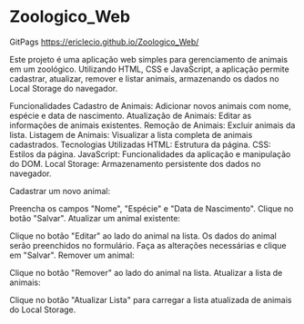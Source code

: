 # Zoologico_Web

GitPags https://ericlecio.github.io/Zoologico_Web/

Este projeto é uma aplicação web simples para gerenciamento de animais em um zoológico. Utilizando HTML, CSS e JavaScript, a aplicação permite cadastrar, atualizar, remover e listar animais, armazenando os dados no Local Storage do navegador.

Funcionalidades
Cadastro de Animais: Adicionar novos animais com nome, espécie e data de nascimento.
Atualização de Animais: Editar as informações de animais existentes.
Remoção de Animais: Excluir animais da lista.
Listagem de Animais: Visualizar a lista completa de animais cadastrados.
Tecnologias Utilizadas
HTML: Estrutura da página.
CSS: Estilos da página.
JavaScript: Funcionalidades da aplicação e manipulação do DOM.
Local Storage: Armazenamento persistente dos dados no navegador.

Cadastrar um novo animal:

Preencha os campos "Nome", "Espécie" e "Data de Nascimento".
Clique no botão "Salvar".
Atualizar um animal existente:

Clique no botão "Editar" ao lado do animal na lista.
Os dados do animal serão preenchidos no formulário.
Faça as alterações necessárias e clique em "Salvar".
Remover um animal:

Clique no botão "Remover" ao lado do animal na lista.
Atualizar a lista de animais:

Clique no botão "Atualizar Lista" para carregar a lista atualizada de animais do Local Storage.
